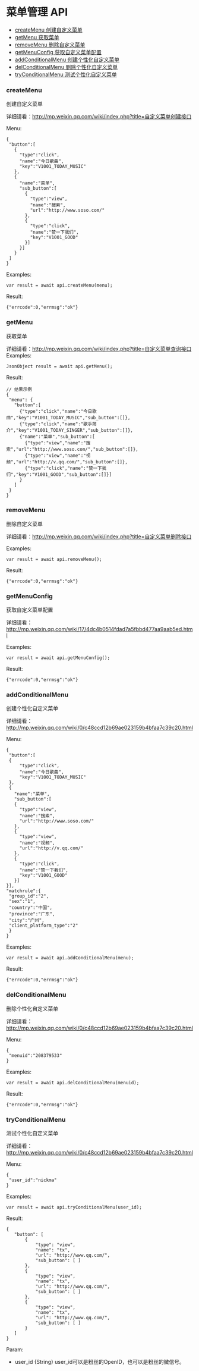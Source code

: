 # 菜单管理 API


- [createMenu 创建自定义菜单](#createMenu)
- [getMenu 获取菜单](#getMenu)
- [removeMenu 删除自定义菜单](#removeMenu)
- [getMenuConfig 获取自定义菜单配置](#getMenuConfig)
- [addConditionalMenu 创建个性化自定义菜单](#addConditionalMenu)
- [delConditionalMenu 删除个性化自定义菜单](#delConditionalMenu)
- [tryConditionalMenu 测试个性化自定义菜单](#tryConditionalMenu)



### createMenu
创建自定义菜单

详细请看：http://mp.weixin.qq.com/wiki/index.php?title=自定义菜单创建接口

Menu:
```
{
 "button":[
   {
     "type":"click",
     "name":"今日歌曲",
     "key":"V1001_TODAY_MUSIC"
   },
   {
     "name":"菜单",
     "sub_button":[
       {
         "type":"view",
         "name":"搜索",
         "url":"http://www.soso.com/"
       },
       {
         "type":"click",
         "name":"赞一下我们",
         "key":"V1001_GOOD"
       }]
     }]
   }
 ]
}
```
Examples:
```
var result = await api.createMenu(menu);
```
Result:
```
{"errcode":0,"errmsg":"ok"}
```


### getMenu
获取菜单

详细请看：<http://mp.weixin.qq.com/wiki/index.php?title=自定义菜单查询接口>
Examples:

```
JsonObject result = await api.getMenu();
```
Result:
```
// 结果示例
{
 "menu": {
   "button":[
     {"type":"click","name":"今日歌曲","key":"V1001_TODAY_MUSIC","sub_button":[]},
     {"type":"click","name":"歌手简介","key":"V1001_TODAY_SINGER","sub_button":[]},
     {"name":"菜单","sub_button":[
       {"type":"view","name":"搜索","url":"http://www.soso.com/","sub_button":[]},
       {"type":"view","name":"视频","url":"http://v.qq.com/","sub_button":[]},
       {"type":"click","name":"赞一下我们","key":"V1001_GOOD","sub_button":[]}]
     }
   ]
 }
}
```


### removeMenu
删除自定义菜单

详细请看：<http://mp.weixin.qq.com/wiki/index.php?title=自定义菜单删除接口>

Examples:
```
var result = await api.removeMenu();
```
Result:
```
{"errcode":0,"errmsg":"ok"}
```

### getMenuConfig
获取自定义菜单配置

详细请看：<http://mp.weixin.qq.com/wiki/17/4dc4b0514fdad7a5fbbd477aa9aab5ed.html>

Examples:
```
var result = await api.getMenuConfig();
```
Result:
```
{"errcode":0,"errmsg":"ok"}
```
### addConditionalMenu
创建个性化自定义菜单

详细请看：http://mp.weixin.qq.com/wiki/0/c48ccd12b69ae023159b4bfaa7c39c20.html

Menu:
```
{
 "button":[
 {
     "type":"click",
     "name":"今日歌曲",
     "key":"V1001_TODAY_MUSIC"
 },
 {
   "name":"菜单",
   "sub_button":[
   {
     "type":"view",
     "name":"搜索",
     "url":"http://www.soso.com/"
   },
   {
     "type":"view",
     "name":"视频",
     "url":"http://v.qq.com/"
   },
   {
     "type":"click",
     "name":"赞一下我们",
     "key":"V1001_GOOD"
   }]
}],
"matchrule":{
 "group_id":"2",
 "sex":"1",
 "country":"中国",
 "province":"广东",
 "city":"广州",
 "client_platform_type":"2"
 }
}
```
Examples:
```
var result = await api.addConditionalMenu(menu);
```
Result:
```
{"errcode":0,"errmsg":"ok"}
```
### delConditionalMenu
删除个性化自定义菜单

详细请看：http://mp.weixin.qq.com/wiki/0/c48ccd12b69ae023159b4bfaa7c39c20.html

Menu:
```
{
 "menuid":"208379533"
}
```
Examples:
```
var result = await api.delConditionalMenu(menuid);
```
Result:
```
{"errcode":0,"errmsg":"ok"}
```
### tryConditionalMenu
测试个性化自定义菜单

详细请看：http://mp.weixin.qq.com/wiki/0/c48ccd12b69ae023159b4bfaa7c39c20.html

Menu:
```
{
 "user_id":"nickma"
}
```
Examples:
```
var result = await api.tryConditionalMenu(user_id);
```
Result:
```
{
   "button": [
       {
           "type": "view",
           "name": "tx",
           "url": "http://www.qq.com/",
           "sub_button": [ ]
       },
       {
           "type": "view",
           "name": "tx",
           "url": "http://www.qq.com/",
           "sub_button": [ ]
       },
       {
           "type": "view",
           "name": "tx",
           "url": "http://www.qq.com/",
           "sub_button": [ ]
       }
   ]
}
```
Param: 
- user_id {String} user_id可以是粉丝的OpenID，也可以是粉丝的微信号。